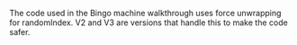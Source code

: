 The code used in the Bingo machine walkthrough uses force unwrapping for randomIndex.  V2 and V3 are versions that handle this to make the code safer.
